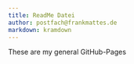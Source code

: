 ```yaml
---
title: ReadMe Datei
author: postfach@frankmattes.de
markdown: kramdown
---
```


These are my general GitHub-Pages
